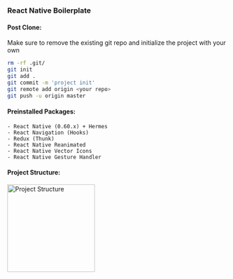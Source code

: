 ### React Native Boilerplate

#### Post Clone:
Make sure to remove the existing git repo and initialize the project with your own 
```bash
rm -rf .git/
git init
git add .
git commit -m 'project init'
git remote add origin <your repo>
git push -u origin master
```

#### Preinstalled Packages:

    - React Native (0.60.x) + Hermes
    - React Navigation (Hooks)
    - Redux (Thunk)
    - React Native Reanimated
    - React Native Vector Icons
    - React Native Gesture Handler

#### Project Structure:

<img width="200" alt="Project Structure" src="https://user-images.githubusercontent.com/29705703/65224389-b3779980-dae0-11e9-9988-27a2ab7b5fe1.png">

